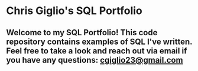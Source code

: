 # Chris Giglio's SQL Portfolio

## Welcome to my SQL Portfolio! This code repository contains examples of SQL I've written. Feel free to take a look and reach out via email if you have any questions: cgiglio23@gmail.com
